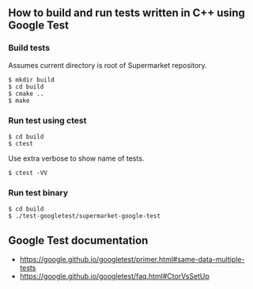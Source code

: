## How to build and run tests written in C++ using Google Test

### Build tests

Assumes current directory is root of Supermarket repository.

    $ mkdir build
    $ cd build
    $ cmake ..
    $ make

### Run test using ctest

    $ cd build
    $ ctest

Use extra verbose to show name of tests.

    $ ctest -VV

### Run test binary

    $ cd build
    $ ./test-googletest/supermarket-google-test

## Google Test documentation

* https://google.github.io/googletest/primer.html#same-data-multiple-tests
* https://google.github.io/googletest/faq.html#CtorVsSetUp
